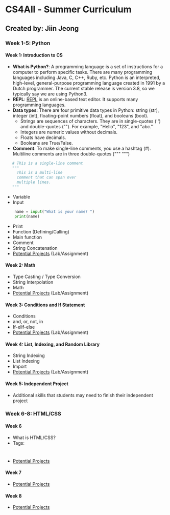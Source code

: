 # CS4All - Summer Curriculum
## Created by: Jiin Jeong
### Week 1-5: Python
#### Week 1: Introduction to CS
* **What is Python?**: A programming language is a set of instructions for a computer to perform specific tasks. There are many programming languages including Java, C, C++, Ruby, etc. Python is an interpreted, high-level, general-purpose programming language created in 1991 by a Dutch programmer. The current stable release is version 3.8, so we typically say we are using Python3.
* **REPL**: [REPL](repl.it) is an online-based text editor. It supports many programming languages.
* **Data types**: There are four primitive data types in Python: string (str), integer (int), floating-point numbers (float), and booleans (bool).
   * Strings are sequences of characters. They are in single-quotes ('') and double-quotes (""). For example, "Hello", "123", and "abc."
   * Integers are numeric values without decimals.
   * Floats have decimals.
   * Booleans are True/False.
* **Comment**: To make single-line comments, you use a hashtag (#). Multiline comments are in three double-quotes (""" """)
```python
   # This is a single-line comment
   """ 
     This is a multi-line
     comment that can span over
     multiple lines.
   """
```

* Variable
* Input
```python
    name = input("What is your name? ")
    print(name)
```
* Print
* Function (Defining/Calling)
* Main function
* Comment
* String Concatenation
* [Potential Projects](https://github.com/jiinjeong/CS4All/blob/master/PythonBeg/week1.py) (Lab/Assignment)

#### Week 2: Math
* Type Casting / Type Conversion
* String Interpolation
* Math
* [Potential Projects](https://github.com/jiinjeong/CS4All/blob/master/PythonBeg/week2.py) (Lab/Assignment)

#### Week 3: Conditions and If Statement
* Conditions
* and, or, not, in
* If-elif-else
* [Potential Projects](https://github.com/jiinjeong/CS4All/blob/master/PythonBeg/week3.py) (Lab/Assignment)

#### Week 4: List, Indexing, and Random Library
* String Indexing
* List Indexing
* Import
* [Potential Projects](https://github.com/jiinjeong/CS4All/blob/master/PythonBeg/week4.py) (Lab/Assignment)

#### Week 5: Independent Project
* Additional skills that students may need to finish their independent project

### Week 6-8: HTML/CSS
#### Week 6
* What is HTML/CSS?
* Tags: <h1> </h1>
* [Potential Projects](https://github.com/jiinjeong/CS4All/blob/master/HTMLCSS/week1.html)

#### Week 7
* [Potential Projects](https://github.com/jiinjeong/CS4All/blob/master/HTMLCSS/week2.html)

#### Week 8
* [Potential Projects](https://github.com/jiinjeong/CS4All/blob/master/HTMLCSS/week3.html)
